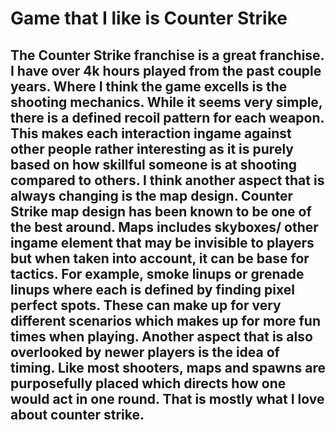 # Game that I like is Counter Strike

## The Counter Strike franchise is a great franchise. I have over 4k hours played from the past couple years. Where I think the game excells is the shooting mechanics. While it seems very simple, there is a defined recoil pattern for each weapon. This makes each interaction ingame against other people rather interesting as it is purely based on how skillful someone is at shooting compared to others. I think another aspect that is always changing is the map design. Counter Strike map design has been known to be one of the best around. Maps includes skyboxes/ other ingame element that may be invisible to players but when taken into account, it can be base for tactics. For example, smoke linups or grenade linups where each is defined by finding pixel perfect spots. These can make up for very different scenarios which makes up for more fun times when playing. Another aspect that is also overlooked by newer players is the idea of timing. Like most shooters, maps and spawns are purposefully placed which directs how one would act in one round. That is mostly what I love about counter strike.